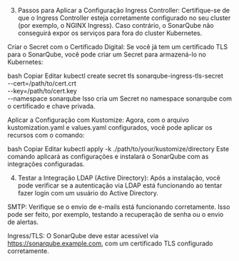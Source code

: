 3. Passos para Aplicar a Configuração
Ingress Controller: Certifique-se de que o Ingress Controller esteja corretamente configurado no seu cluster (por exemplo, o NGINX Ingress). Caso contrário, o SonarQube não conseguirá expor os serviços para fora do cluster Kubernetes.

Criar o Secret com o Certificado Digital: Se você já tem um certificado TLS para o SonarQube, você pode criar um Secret para armazená-lo no Kubernetes:

bash
Copiar
Editar
kubectl create secret tls sonarqube-ingress-tls-secret \
  --cert=/path/to/cert.crt \
  --key=/path/to/cert.key \
  --namespace sonarqube
Isso cria um Secret no namespace sonarqube com o certificado e chave privada.

Aplicar a Configuração com Kustomize: Agora, com o arquivo kustomization.yaml e values.yaml configurados, você pode aplicar os recursos com o comando:

bash
Copiar
Editar
kubectl apply -k ./path/to/your/kustomize/directory
Este comando aplicará as configurações e instalará o SonarQube com as integrações configuradas.

4. Testar a Integração
LDAP (Active Directory): Após a instalação, você pode verificar se a autenticação via LDAP está funcionando ao tentar fazer login com um usuário do Active Directory.

SMTP: Verifique se o envio de e-mails está funcionando corretamente. Isso pode ser feito, por exemplo, testando a recuperação de senha ou o envio de alertas.

Ingress/TLS: O SonarQube deve estar acessível via https://sonarqube.example.com, com um certificado TLS configurado corretamente.